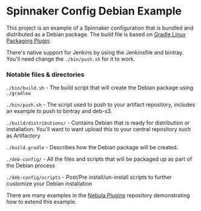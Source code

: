 # Spinnaker Config Debian Example

This project is an example of a Spinnaker configuration that is bundled and
distributed as a Debian package.  The build file is based on [Gradle Linux Packaging
Plugin](https://github.com/nebula-plugins/gradle-ospackage-plugin).  


There's native support for Jenkins by using the Jenkinsfile and bintray. You'll need change the `./bin/push.sh` for it to work.


### Notable files & directories

`./bin/build.sh` - The build script that will create the Debian package using `./gradlew`

`./bin/push.sh` - The script used to push to your artifact repository, includes an example to push to bintray and deb-s3.

`./build/distributions/` - Contains Debian that is ready for distribution or
installation. You'll want to want upload this to your central repository such as
Artifactory

`./build.gradle` - Describes how the Debian package will be created.  

`./deb-config/` - All the files and scripts that will be packaged up as part of
the Debian process

`./deb-config/scripts` - Post/Pre install/un-install scripts to further customize your Debian installation

There are many examples in the [Nebula Plugins](https://github.com/nebula-plugins/gradle-ospackage-plugin/wiki/Usage-Example) repository demonstrating how to extend this example.
